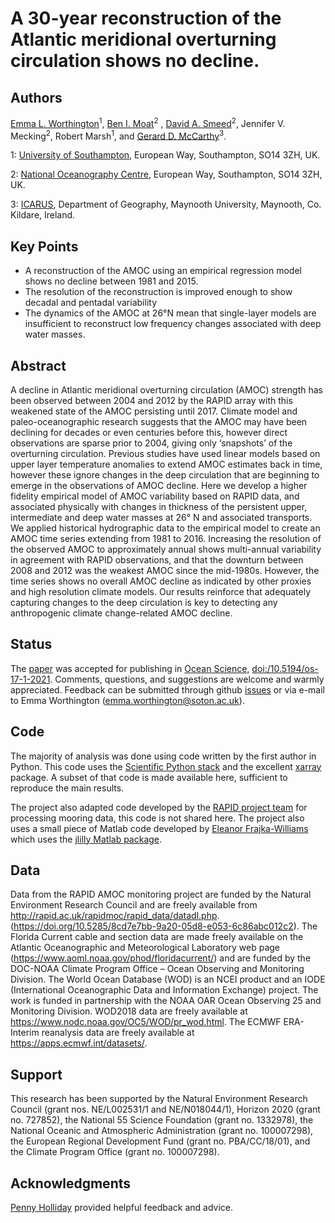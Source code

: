 A 30-year reconstruction of the Atlantic meridional overturning circulation shows no decline.
============

Authors
--------
[Emma L. Worthington](https://emmaworthington.com)<sup>1</sup>, [Ben I. Moat](https://www.researchgate.net/profile/Ben_Moat)<sup>2</sup>
, [David A. Smeed](https://www.researchgate.net/profile/David_Smeed)<sup>2</sup>,
Jennifer V. Mecking<sup>2</sup>, Robert Marsh<sup>1</sup>, and [Gerard D. McCarthy](https://www.researchgate.net/profile/G_Mccarthy3)<sup>3</sup>.

1: [University of Southampton](https://www.soton.ac.uk), European Way, Southampton, SO14 3ZH, UK.

2: [National Oceanography Centre](https://www.noc.ac.uk), European Way, Southampton, SO14 3ZH, UK.

3: [ICARUS](https://www.researchgate.net/lab/ICARUS-Maynooth-University-Peter-W-Thorne), Department of Geography, Maynooth University, Maynooth, Co. Kildare, Ireland.

Key Points
----------

  - A reconstruction of the AMOC using an empirical regression model shows no decline between 1981 and 2015.
  - The resolution of the reconstruction is improved enough to show decadal and pentadal variability
  - The dynamics of the AMOC at 26°N mean that single-layer models are insufficient to reconstruct low frequency changes associated with deep water masses.

Abstract
--------
A decline in Atlantic meridional overturning circulation (AMOC) strength has been observed between 2004 and 2012 by the RAPID array with this weakened state of the AMOC persisting until 2017. Climate model and paleo-oceanographic research suggests that the AMOC may have been declining for decades or even centuries before this, however direct observations are sparse prior to 2004, giving only ‘snapshots’ of the overturning circulation. Previous studies have used linear models based on upper layer temperature anomalies to extend AMOC estimates back in time, however these ignore changes in the deep circulation that are beginning to emerge in the observations of AMOC decline. Here we develop a higher fidelity empirical model of AMOC variability based on RAPID data, and associated physically with changes in thickness of the persistent upper, intermediate and deep water masses at 26° N and associated transports. We applied historical hydrographic data to the empirical model to create an AMOC time series extending from 1981 to 2016. Increasing the resolution of the observed AMOC to approximately annual shows multi-annual variability in agreement with RAPID observations, and that the downturn between 2008 and 2012 was the weakest AMOC since the mid-1980s. However, the time series shows no overall AMOC decline as indicated by other proxies and high resolution climate models. Our results reinforce that adequately capturing changes to the deep circulation is key to detecting any anthropogenic climate change-related AMOC decline.

Status
----------
  The [paper](https://emmaworthington.github.io//) was accepted  for publishing in [Ocean Science](https://os.copernicus.org/preprints/os-2020-71/),
  [doi:/10.5194/os-17-1-2021](https://doi.org/10.5194/os-17-1-2021).
  Comments, questions, and suggestions are welcome
  and warmly appreciated. Feedback can be submitted through github [issues](https://github.com/emmaworthington/amoc-reconstruction/issues) or via e-mail to
  Emma Worthington (emma.worthington@soton.ac.uk).

Code
----
The majority of analysis was done using code written by the first author in Python. This code uses the [Scientific
Python stack](https://www.scipy.org/install.html) and the excellent [xarray](http://xarray.pydata.org/en/stable/) package. A subset of that code is made available here, sufficient to reproduce the main results.

The project also adapted code developed by the [RAPID project team](https://www.rapid.ac.uk) for processing mooring data, this code is not shared here. The project also uses a small piece of Matlab code developed by [Eleanor Frajka-Williams](https://www.researchgate.net/profile/Eleanor-Frajka-Williams) which uses the [jlilly Matlab package](http://jmlilly.net/software.html).


Data
------
Data from the RAPID AMOC monitoring
project are funded by the Natural Environment Research Council and are freely available from http://rapid.ac.uk/rapidmoc/rapid_data/datadl.php. (https://doi.org/10.5285/8cd7e7bb-9a20-05d8-e053-6c86abc012c2). The Florida Current cable and section data are made freely available on the Atlantic Oceanographic and Meteorological Laboratory web page (https://www.aoml.noaa.gov/phod/floridacurrent/) and are funded by the DOC-NOAA Climate Program Office – Ocean Observing and Monitoring Division. The World Ocean Database (WOD) is an NCEI product and an IODE (International Oceanographic Data and Information Exchange) project. The work is funded in partnership with the NOAA OAR Ocean Observing 25 and Monitoring Division. WOD2018 data are freely available at https://www.nodc.noaa.gov/OC5/WOD/pr_wod.html. The ECMWF ERA-Interim reanalysis data are freely available at
https://apps.ecmwf.int/datasets/.

Support
-------
This research has been supported by the Natural Environment Research Council (grant nos. NE/L002531/1 and NE/N018044/1), Horizon 2020 (grant no. 727852), the National 55 Science Foundation (grant no. 1332978), the National Oceanic and Atmospheric Administration (grant no. 100007298), the European Regional Development Fund (grant no. PBA/CC/18/01), and the Climate Program Office (grant no. 100007298).

Acknowledgments
----------------
[Penny Holliday](https://www.researchgate.net/profile/Naomi_Holliday) provided helpful feedback and advice.
